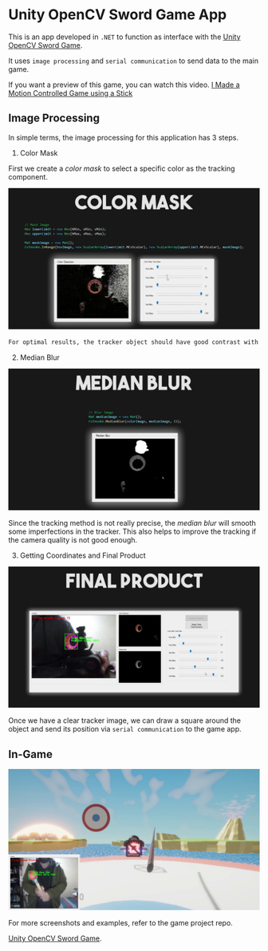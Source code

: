 # Unity OpenCV Sword Game App

This is an app developed in `.NET` to function as interface with the
[Unity OpenCV Sword Game](https://github.com/IonelPopJara/opencv-sword-game).

It uses `image processing` and `serial communication` to send data to the main game.

If you want a preview of this game, you can watch this video.
[I Made a Motion Controlled Game using a Stick](https://youtu.be/l1oq7TMTVK0)
## Image Processing

In simple terms, the image processing for this application has 3 steps.

1. Color Mask

First we create a _color mask_ to select a specific color as the tracking component.

<p aling='center'><img src='resources\0-sc-color-mask.png'></p>

```txt
For optimal results, the tracker object should have good contrast with the background. In the final test of the game, I used an orange ball as a tracker.
```

2. Median Blur

<p aling='center'><img src='resources\1-sc-median-blur.png'></p>

Since the tracking method is not really precise, the _median blur_ will smooth some imperfections in the tracker. This also helps to improve the tracking if the camera quality is not good enough.

3. Getting Coordinates and Final Product

<p aling='center'><img src='resources\2-sc-final-product.png'></p>

Once we have a clear tracker image, we can draw a square around the object and send its position via `serial communication` to the game app.

## In-Game

<p aling='center'><img src='resources\sc-game.png'></p>

For more screenshots and examples, refer to the game project repo. 

[Unity OpenCV Sword Game](https://github.com/IonelPopJara/opencv-sword-game).

